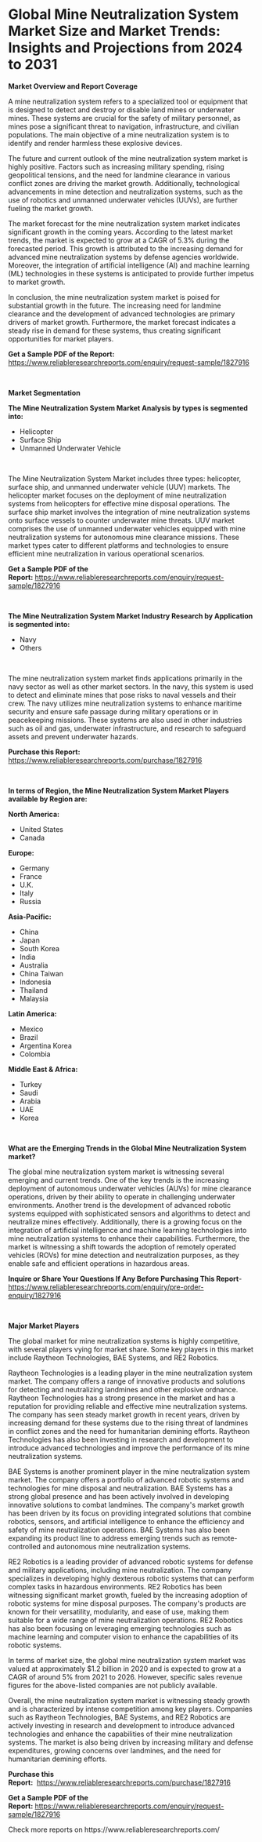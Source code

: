 <p><h1>Global Mine Neutralization System Market Size and Market Trends: Insights and Projections from 2024 to 2031</h1></p><p><strong>Market Overview and Report Coverage</strong></p>
<p><p>A mine neutralization system refers to a specialized tool or equipment that is designed to detect and destroy or disable land mines or underwater mines. These systems are crucial for the safety of military personnel, as mines pose a significant threat to navigation, infrastructure, and civilian populations. The main objective of a mine neutralization system is to identify and render harmless these explosive devices.</p><p>The future and current outlook of the mine neutralization system market is highly positive. Factors such as increasing military spending, rising geopolitical tensions, and the need for landmine clearance in various conflict zones are driving the market growth. Additionally, technological advancements in mine detection and neutralization systems, such as the use of robotics and unmanned underwater vehicles (UUVs), are further fueling the market growth.</p><p>The market forecast for the mine neutralization system market indicates significant growth in the coming years. According to the latest market trends, the market is expected to grow at a CAGR of 5.3% during the forecasted period. This growth is attributed to the increasing demand for advanced mine neutralization systems by defense agencies worldwide. Moreover, the integration of artificial intelligence (AI) and machine learning (ML) technologies in these systems is anticipated to provide further impetus to market growth.</p><p>In conclusion, the mine neutralization system market is poised for substantial growth in the future. The increasing need for landmine clearance and the development of advanced technologies are primary drivers of market growth. Furthermore, the market forecast indicates a steady rise in demand for these systems, thus creating significant opportunities for market players.</p></p>
<p><strong>Get a Sample PDF of the Report:</strong> <a href="https://www.reliableresearchreports.com/enquiry/request-sample/1827916">https://www.reliableresearchreports.com/enquiry/request-sample/1827916</a></p>
<p>&nbsp;</p>
<p><strong>Market Segmentation</strong></p>
<p><strong>The Mine Neutralization System Market Analysis by types is segmented into:</strong></p>
<p><ul><li>Helicopter</li><li>Surface Ship</li><li>Unmanned Underwater Vehicle</li></ul></p>
<p>&nbsp;</p>
<p><p>The Mine Neutralization System Market includes three types: helicopter, surface ship, and unmanned underwater vehicle (UUV) markets. The helicopter market focuses on the deployment of mine neutralization systems from helicopters for effective mine disposal operations. The surface ship market involves the integration of mine neutralization systems onto surface vessels to counter underwater mine threats. UUV market comprises the use of unmanned underwater vehicles equipped with mine neutralization systems for autonomous mine clearance missions. These market types cater to different platforms and technologies to ensure efficient mine neutralization in various operational scenarios.</p></p>
<p><strong>Get a Sample PDF of the Report:</strong>&nbsp;<a href="https://www.reliableresearchreports.com/enquiry/request-sample/1827916">https://www.reliableresearchreports.com/enquiry/request-sample/1827916</a></p>
<p>&nbsp;</p>
<p><strong>The Mine Neutralization System Market Industry Research by Application is segmented into:</strong></p>
<p><ul><li>Navy</li><li>Others</li></ul></p>
<p>&nbsp;</p>
<p><p>The mine neutralization system market finds applications primarily in the navy sector as well as other market sectors. In the navy, this system is used to detect and eliminate mines that pose risks to naval vessels and their crew. The navy utilizes mine neutralization systems to enhance maritime security and ensure safe passage during military operations or in peacekeeping missions. These systems are also used in other industries such as oil and gas, underwater infrastructure, and research to safeguard assets and prevent underwater hazards.</p></p>
<p><strong>Purchase this Report:</strong>&nbsp; <a href="https://www.reliableresearchreports.com/purchase/1827916">https://www.reliableresearchreports.com/purchase/1827916</a></p>
<p>&nbsp;</p>
<p><strong>In terms of Region, the Mine Neutralization System Market Players available by Region are:</strong></p>
<p>
    <p> <strong> North America: </strong>
        <ul>
            <li>United States</li>
            <li>Canada</li>
        </ul>
        </p> 
    <p> <strong> Europe: </strong>
        <ul>
            <li>Germany</li>
            <li>France</li>
            <li>U.K.</li>
            <li>Italy</li>
            <li>Russia</li>
        </ul>
        </p> 
    <p> <strong> Asia-Pacific: </strong>
        <ul>
            <li>China</li>
            <li>Japan</li>
            <li>South Korea</li>
            <li>India</li>
            <li>Australia</li>
            <li>China Taiwan</li>
            <li>Indonesia</li>
            <li>Thailand</li>
            <li>Malaysia</li>
        </ul>
        </p> 
    <p> <strong> Latin America: </strong>
        <ul>
            <li>Mexico</li>
            <li>Brazil</li>
            <li>Argentina Korea</li>
            <li>Colombia</li>
        </ul>
        </p> 
    <p> <strong> Middle East & Africa: </strong>
        <ul>
            <li>Turkey</li>
            <li>Saudi</li>
            <li>Arabia</li>
            <li>UAE</li>
            <li>Korea</li>
        </ul>
    </p>
    </p>
<p>&nbsp;</p>
<p><strong>What are the Emerging Trends in the Global Mine Neutralization System market?</strong></p>
<p><p>The global mine neutralization system market is witnessing several emerging and current trends. One of the key trends is the increasing deployment of autonomous underwater vehicles (AUVs) for mine clearance operations, driven by their ability to operate in challenging underwater environments. Another trend is the development of advanced robotic systems equipped with sophisticated sensors and algorithms to detect and neutralize mines effectively. Additionally, there is a growing focus on the integration of artificial intelligence and machine learning technologies into mine neutralization systems to enhance their capabilities. Furthermore, the market is witnessing a shift towards the adoption of remotely operated vehicles (ROVs) for mine detection and neutralization purposes, as they enable safe and efficient operations in hazardous areas.</p></p>
<p><strong>Inquire or Share Your Questions If Any Before Purchasing This Report</strong>- <a href="https://www.reliableresearchreports.com/enquiry/pre-order-enquiry/1827916">https://www.reliableresearchreports.com/enquiry/pre-order-enquiry/1827916</a></p>
<p>&nbsp;</p>
<p><strong>Major Market Players</strong></p>
<p><p>The global market for mine neutralization systems is highly competitive, with several players vying for market share. Some key players in this market include Raytheon Technologies, BAE Systems, and RE2 Robotics.</p><p>Raytheon Technologies is a leading player in the mine neutralization system market. The company offers a range of innovative products and solutions for detecting and neutralizing landmines and other explosive ordnance. Raytheon Technologies has a strong presence in the market and has a reputation for providing reliable and effective mine neutralization systems. The company has seen steady market growth in recent years, driven by increasing demand for these systems due to the rising threat of landmines in conflict zones and the need for humanitarian demining efforts. Raytheon Technologies has also been investing in research and development to introduce advanced technologies and improve the performance of its mine neutralization systems.</p><p>BAE Systems is another prominent player in the mine neutralization system market. The company offers a portfolio of advanced robotic systems and technologies for mine disposal and neutralization. BAE Systems has a strong global presence and has been actively involved in developing innovative solutions to combat landmines. The company's market growth has been driven by its focus on providing integrated solutions that combine robotics, sensors, and artificial intelligence to enhance the efficiency and safety of mine neutralization operations. BAE Systems has also been expanding its product line to address emerging trends such as remote-controlled and autonomous mine neutralization systems.</p><p>RE2 Robotics is a leading provider of advanced robotic systems for defense and military applications, including mine neutralization. The company specializes in developing highly dexterous robotic systems that can perform complex tasks in hazardous environments. RE2 Robotics has been witnessing significant market growth, fueled by the increasing adoption of robotic systems for mine disposal purposes. The company's products are known for their versatility, modularity, and ease of use, making them suitable for a wide range of mine neutralization operations. RE2 Robotics has also been focusing on leveraging emerging technologies such as machine learning and computer vision to enhance the capabilities of its robotic systems.</p><p>In terms of market size, the global mine neutralization system market was valued at approximately $1.2 billion in 2020 and is expected to grow at a CAGR of around 5% from 2021 to 2026. However, specific sales revenue figures for the above-listed companies are not publicly available.</p><p>Overall, the mine neutralization system market is witnessing steady growth and is characterized by intense competition among key players. Companies such as Raytheon Technologies, BAE Systems, and RE2 Robotics are actively investing in research and development to introduce advanced technologies and enhance the capabilities of their mine neutralization systems. The market is also being driven by increasing military and defense expenditures, growing concerns over landmines, and the need for humanitarian demining efforts.</p></p>
<p><strong>Purchase this Report:</strong>&nbsp;&nbsp;<a href="https://www.reliableresearchreports.com/purchase/1827916">https://www.reliableresearchreports.com/purchase/1827916</a></p>
<p></p>
<p><strong>Get a Sample PDF of the Report:</strong>&nbsp;<a href="https://www.reliableresearchreports.com/enquiry/request-sample/1827916">https://www.reliableresearchreports.com/enquiry/request-sample/1827916</a></p>
<p>Check more reports on https://www.reliableresearchreports.com/</p>